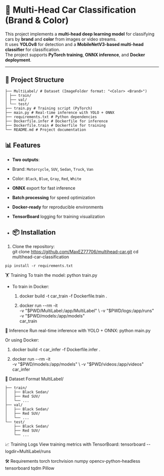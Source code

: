 # 🚗 Multi-Head Car Classification (Brand & Color)

This project implements a **multi-head deep learning model** for classifying cars by **brand** and **color** from images or video streams.  
It uses **YOLOv8** for detection and a **MobileNetV3-based multi-head classifier** for classification.  
The project supports **PyTorch training**, **ONNX inference**, and **Docker deployment**.

---


## 📂 Project Structure

```
├── MultiLabel/ # Dataset (ImageFolder format: "<Color> <Brand>")
│ ├── train/
│ ├── val/
│ └── test/
├── train.py # Training script (PyTorch)
├── main.py # Real-time inference with YOLO + ONNX
├── requirements.txt # Python dependencies
├── Dockerfile.infer # Dockerfile for inference
├── Dockerfile.train # Dockerfile for training
└── README.md # Project documentation
```

## 📊 Features

- **Two outputs**:  
- Brand: `Motorcycle`, `SUV`, `Sedan`, `Truck`, `Van`  
- Color: `Black`, `Blue`, `Gray`, `Red`, `White`  
- **ONNX** export for fast inference  
- **Batch processing** for speed optimization  
- **Docker-ready** for reproducible environments  
- **TensorBoard** logging for training visualization


- ## 📦 Installation
1. Clone the repository:  
git clone https://github.com/MaxEZ77706/multihead-car.git
cd multihead-car-classification
```
pip install -r requirements.txt
```

🏋️ Training
To train the model: python train.py

- To train in Docker:
  
  1. docker build -t car_train -f Dockerfile.train .
  
  2. docker run --rm -it \
   -v "$PWD/MultiLabel:/app/MultiLabel" \
   -v "$PWD/logs:/app/runs" \
   -v "$PWD/models:/app/models" \
   car_train

🎯 Inference
Run real-time inference with YOLO + ONNX:  python main.py

Or using Docker:

1. docker build -t car_infer -f Dockerfile.infer .

2. docker run --rm -it \
   -v "$PWD/models:/app/models" \
   -v "$PWD/videos:/app/videos" \
   car_infer

📁 Dataset Format
MultiLabel/
```
├── train/
│   ├── Black Sedan/
│   ├── Red SUV/
│   └── ...
├── val/
│   ├── Black Sedan/
│   ├── Red SUV/
│   └── ...
└── test/
    ├── Black Sedan/
    ├── Red SUV/
    └── ...
```
📈 Training Logs
View training metrics with TensorBoard:
tensorboard --logdir=MultiLabel/runs

🛠 Requirements
torch
torchvision
numpy
opencv-python-headless
tensorboard
tqdm
Pillow
